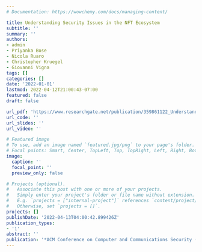 ```yaml
---
# Documentation: https://wowchemy.com/docs/managing-content/

title: Understanding Security Issues in the NFT Ecosystem
subtitle: ''
summary: ''
authors:
- admin
- Priyanka Bose
- Nicola Ruaro
- Christopher Kruegel
- Giovanni Vigna
tags: []
categories: []
date: '2022-01-01'
lastmod: 2022-04-12T21:00:43-07:00
featured: false
draft: false

url_pdf: 'https://www.researchgate.net/publication/359861122_Understanding_Security_Issues_in_the_NFT_Ecosystem'
url_code: ''
url_slides: ''
url_video: ''

# Featured image
# To use, add an image named `featured.jpg/png` to your page's folder.
# Focal points: Smart, Center, TopLeft, Top, TopRight, Left, Right, BottomLeft, Bottom, BottomRight.
image:
  caption: ''
  focal_point: ''
  preview_only: false

# Projects (optional).
#   Associate this post with one or more of your projects.
#   Simply enter your project's folder or file name without extension.
#   E.g. `projects = ["internal-project"]` references `content/project/deep-learning/index.md`.
#   Otherwise, set `projects = []`.
projects: []
publishDate: '2022-04-13T04:00:42.899426Z'
publication_types:
- '1'
abstract: ''
publication: '*ACM Conference on Computer and Communications Security (CCS)*'
---
```

